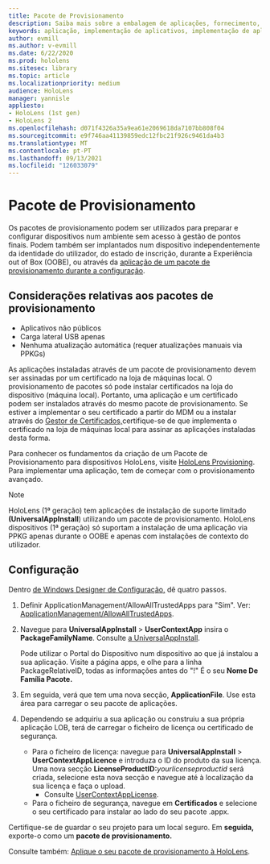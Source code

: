 ```yaml
---
title: Pacote de Provisionamento
description: Saiba mais sobre a embalagem de aplicações, fornecimento, implementação e implementação de aplicações empresariais para dispositivos HoloLens.
keywords: aplicação, implementação de aplicativos, implementação de aplicativos empresariais, provisionamento
author: evmill
ms.author: v-evmill
ms.date: 6/22/2020
ms.prod: hololens
ms.sitesec: library
ms.topic: article
ms.localizationpriority: medium
audience: HoloLens
manager: yannisle
appliesto:
- HoloLens (1st gen)
- HoloLens 2
ms.openlocfilehash: d071f4326a35a9ea61e2069618da7107bb808f04
ms.sourcegitcommit: e9f746aa41139859edc12fbc21f926c9461da4b3
ms.translationtype: MT
ms.contentlocale: pt-PT
ms.lasthandoff: 09/13/2021
ms.locfileid: "126033079"
---
```

# <a name="provisioning-package"></a>Pacote de Provisionamento

Os pacotes de provisionamento podem ser utilizados para preparar e configurar dispositivos num ambiente sem acesso à gestão de pontos finais. Podem também ser implantados num dispositivo independentemente da identidade do utilizador, do estado de inscrição, durante a Experiência out of Box (OOBE), ou através da [aplicação de um pacote de provisionamento durante a configuração](/hololens/hololens-provisioning##apply-a-provisioning-package-to-hololens-during-setup).

## <a name="provisioning-packages-considerations"></a>Considerações relativas aos pacotes de provisionamento

* Aplicativos não públicos
* Carga lateral USB apenas
* Nenhuma atualização automática (requer atualizações manuais via PPKGs)

As aplicações instaladas através de um pacote de provisionamento devem ser assinadas por um certificado na loja de máquinas local. O provisionamento de pacotes só pode instalar certificados na loja do dispositivo (máquina local). Portanto, uma aplicação e um certificado podem ser instalados através do mesmo pacote de provisionamento. Se estiver a implementar o seu certificado a partir do MDM ou a instalar através do [Gestor de Certificados,](certificate-manager.md)certifique-se de que implementa o certificado na loja de máquinas local para assinar as aplicações instaladas desta forma.

Para conhecer os fundamentos da criação de um Pacote de Provisionamento para dispositivos HoloLens, visite [HoloLens Provisioning](/hololens/hololens-provisioning). Para implementar uma aplicação, tem de começar com o provisionamento avançado.

> [!NOTE]
> HoloLens (1ª geração) tem aplicações de instalação de suporte limitado **(UniversalAppInstall**) utilizando um pacote de provisionamento. HoloLens dispositivos (1ª geração) só suportam a instalação de uma aplicação via PPKG apenas durante o OOBE e apenas com instalações de contexto do utilizador.

## <a name="setup"></a>Configuração

Dentro [de Windows Designer de Configuração,](https://www.microsoft.com/store/productId/9NBLGGH4TX22) dê quatro passos.

1. Definir ApplicationManagement/AllowAllTrustedApps para "Sim". Ver: [ApplicationManagement/AllowAllTrustedApps](/windows/client-management/mdm/policy-csp-applicationmanagement#applicationmanagement-allowalltrustedapps).

2. Navegue para **UniversalAppInstall**  >  **UserContextApp** insira o **PackageFamilyName**. Consulte [a UniversalAppInstall](/windows/configuration/wcd/wcd-universalappinstall).

   Pode utilizar o Portal do Dispositivo num dispositivo ao que já instalou a sua aplicação. Visite a página apps, e olhe para a linha PackageRelativeID, todas as informações antes do "!" É o seu **Nome De Família Pacote.**

3. Em seguida, verá que tem uma nova secção, **ApplicationFile**. Use esta área para carregar o seu pacote de aplicações.

4. Dependendo se adquiriu a sua aplicação ou construiu a sua própria aplicação LOB, terá de carregar o ficheiro de licença ou certificado de segurança.

    - Para o ficheiro de licença: navegue para **UniversalAppInstall**  >  **UserContextAppLicence** e introduza o ID do produto da sua licença. Uma nova secção <b>LicenseProductID:</b><i>yourlicenseproductid</i> será criada, selecione esta nova secção e navegue até à localização da sua licença e faça o upload.
        - Consulte [UserContextAppLicense](/windows/configuration/wcd/wcd-universalappinstall#usercontextapplicense).
    - Para o ficheiro de segurança, navegue em **Certificados** e selecione o seu certificado para instalar ao lado do seu pacote .appx.

Certifique-se de guardar o seu projeto para um local seguro. Em **seguida,** exporte-o como um **pacote de provisionamento.**  

Consulte também: [Aplique o seu pacote de provisionamento à HoloLens](/hololens/hololens-provisioning#apply-a-provisioning-package-to-hololens-during-setup).

